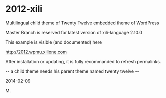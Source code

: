 2012-xili
=========

Multilingual child theme of Twenty Twelve embedded theme of WordPress

Master Branch is reserved for latest version of xili-language 2.10.0

This example is visible (and documented) here

http://2012.wpmu.xilione.com

After installation or updating, it is fully recommanded to refresh permalinks.

-- a child theme needs his parent theme named twenty twelve --

2014-02-09

M.
